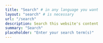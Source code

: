 ```yaml
---
title: "Search" # in any language you want
layout: "search" # is necessary
url: "/search"
description: Search this website's content
summary: "Search"
placeholder: "Enter your search term(s)"
---
```

